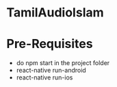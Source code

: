 # TamilAudioIslam

# Pre-Requisites
* do npm start in the project folder
* react-native run-android
* react-native run-ios


